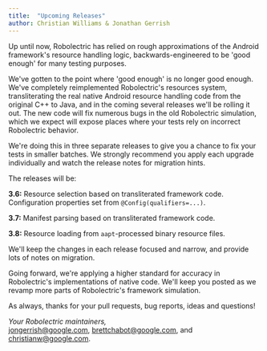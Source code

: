 ```yaml
---
title:  "Upcoming Releases"
author: Christian Williams & Jonathan Gerrish
---
```


Up until now, Robolectric has relied on rough approximations of the Android framework's resource handling logic, backwards-engineered to be 'good enough' for many testing purposes.

We've gotten to the point where 'good enough' is no longer good enough. We've completely reimplemented Robolectric's resources system, transliterating the real native Android resource handling code from the original C++ to Java, and in the coming several releases we'll be rolling it out. The new code will fix numerous bugs in the old Robolectric simulation, which we expect will expose places where your tests rely on incorrect Robolectric behavior.

We're doing this in three separate releases to give you a chance to fix your tests in smaller batches. We strongly recommend you apply each upgrade individually and watch the release notes for migration hints.

The releases will be:

**3.6:** Resource selection based on transliterated framework code. Configuration properties set from `@Config(qualifiers=...)`.

**3.7:** Manifest parsing based on transliterated framework code.

**3.8:** Resource loading from `aapt`-processed binary resource files.

We'll keep the changes in each release focused and narrow, and provide lots of notes on migration. 

Going forward, we're applying a higher standard for accuracy in Robolectric's implementations of native code. We'll keep you posted as we revamp more parts of Robolectric's framework simulation.

As always, thanks for your pull requests, bug reports, ideas and questions!

_Your Robolectric maintainers,_
<br/>
[jongerrish@google.com](mailto:jongerrish@google.com), [brettchabot@google.com](mailto:brettchabot@google.com), and [christianw@google.com](mailto:christianw@google.com).